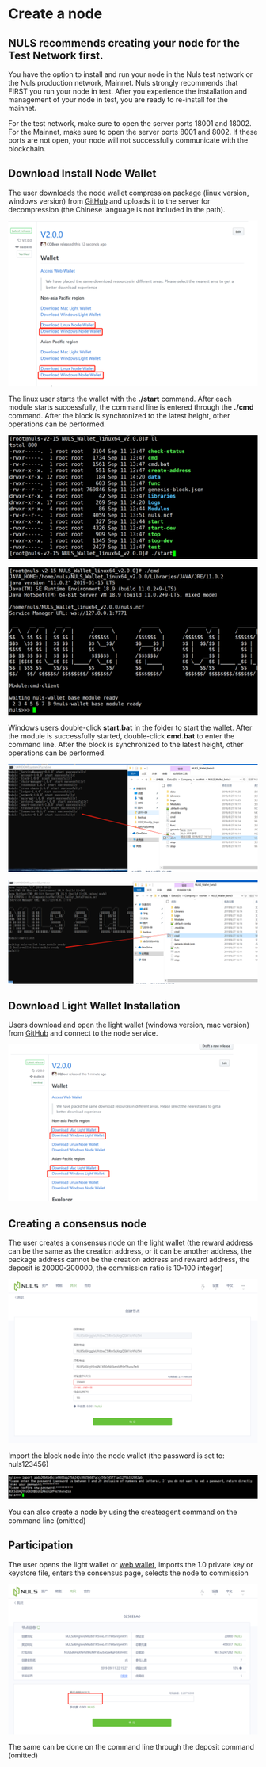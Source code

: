 # Create a node

## NULS recommends creating your node for the Test Network first.

You have the option to install and run your node in the Nuls test network or the Nuls production network, Mainnet.  Nuls strongly recommends that FIRST you run your node in test. After you experience the installation and management of your node in test, you are ready to re-install for the mainnet.

For the test network, make sure to open the server ports 18001 and 18002.
For the Mainnet, make sure to open the server ports  8001 and 8002. 
If these ports are not open, your node will not successfully communicate with the blockchain.

## Download Install Node Wallet

The user downloads the node wallet compression package (linux version, windows version) from [GitHub](https://github.com/nuls-io/nuls-v2/releases) and uploads it to the server for decompression (the Chinese language is not included in the path).

![20190912110813](./g_create_node/20190912110813.png)

The linux user starts the wallet with the **./start** command. After each module starts successfully, the command line is entered through the **./cmd** command. After the block is synchronized to the latest height, other operations can be performed.

![20190912103446](./g_create_node/20190912103446.png)

![20190912103641](./g_create_node/20190912103641.png)

Windows users double-click **start.bat** in the folder to start the wallet. After the module is successfully started, double-click **cmd.bat** to enter the command line. After the block is synchronized to the latest height, other operations can be performed.

![20190912103945](./g_create_node/20190912103945.png)

![20190912104042](./g_create_node/20190912104042.png)

## Download Light Wallet Installation

Users download and open the light wallet (windows version, mac version) from [GitHub](https://github.com/nuls-io/nuls-v2/releases) and connect to the node service.

![20190912110930](./g_create_node/20190912110930.png)

## Creating a consensus node

The user creates a consensus node on the light wallet (the reward address can be the same as the creation address, or it can be another address, the package address cannot be the creation address and reward address, the deposit is 20000-200000, the commission ratio is 10-100 integer)

![20190912105332](./g_create_node/20190912105332.png)

Import the block node into the node wallet (the password is set to: nuls123456)

![20190912105518](./g_create_node/20190912105518.png)

You can also create a node by using the createagent command on the command line (omitted)

## Participation

The user opens the light wallet or [web wallet](wallet.nuls.io), imports the 1.0 private key or keystore file, enters the consensus page, selects the node to commission

![20190912110124](./g_create_node/20190912110124.png)

The same can be done on the command line through the deposit command (omitted)
